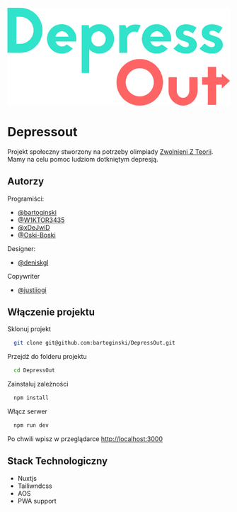 ![Logo](assets/img/logo.svg)

# Depressout

Projekt społeczny stworzony na potrzeby olimpiady [Zwolnieni Z Teorii](https://zwolnienizteorii.pl/).
Mamy na celu pomoc ludziom dotkniętym depresją.

## Autorzy

Programiści:

- [@bartoginski](https://www.github.com/bartoginski)
- [@W1KTOR3435](https://github.com/W1KTOR3435)
- [@xDeJwiD](https://github.com/xDeJwiD)
- [@Oski-Boski](https://github.com/Oski-Boski)

Designer:

- [@deniskgl](https://github.com/deniskgl)

Copywriter

- [@justiiogi](https://github.com/justiiogi)

## Włączenie projektu

Sklonuj projekt

```bash
  git clone git@github.com:bartoginski/DepressOut.git
```

Przejdź do folderu projektu

```bash
  cd DepressOut
```

Zainstaluj zależności

```bash
  npm install
```

Włącz serwer

```bash
  npm run dev
```

Po chwili wpisz w przeglądarce [http://localhost:3000](http://localhost:3000)

## Stack Technologiczny

- Nuxtjs
- Tailiwndcss
- AOS
- PWA support
